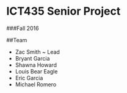 # ICT435 Senior Project
###Fall 2016

##Team
 + Zac Smith ~ Lead
 + Bryant Garcia
 + Shawna Howard
 + Louis Bear Eagle
 + Eric Garcia
 + Michael Romero